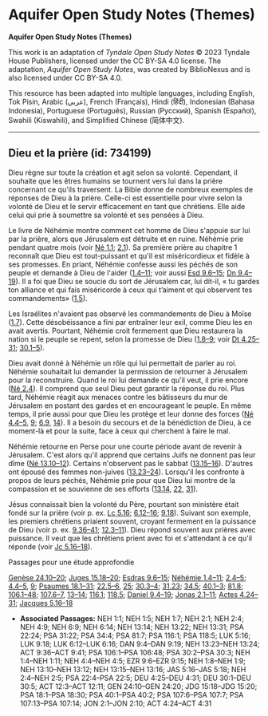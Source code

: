 # Aquifer Open Study Notes (Themes)

**Aquifer Open Study Notes (Themes)**

This work is an adaptation of *Tyndale Open Study Notes* © 2023 Tyndale House Publishers, licensed under the CC BY\-SA 4\.0 license. The adaptation, *Aquifer Open Study Notes*, was created by BiblioNexus and is also licensed under CC BY\-SA 4\.0\.

This resource has been adapted into multiple languages, including English, Tok Pisin, Arabic (عربي), French (Français), Hindi (हिंदी), Indonesian (Bahasa Indonesia), Portuguese (Português), Russian (Русский), Spanish (Español), Swahili (Kiswahili), and Simplified Chinese (简体中文).



--------------------------------

## Dieu et la prière (id: 734199)

Dieu règne sur toute la création et agit selon sa volonté. Cependant, il souhaite que les êtres humains se tournent vers lui dans la prière concernant ce qu'ils traversent. La Bible donne de nombreux exemples de réponses de Dieu à la prière. Celle\-ci est essentielle pour vivre selon la volonté de Dieu et le servir efficacement en tant que chrétiens. Elle aide celui qui prie à soumettre sa volonté et ses pensées à Dieu.

Le livre de Néhémie montre comment cet homme de Dieu s'appuie sur lui par la prière, alors que Jérusalem est détruite et en ruine. Néhémie prie pendant quatre mois (voir [Né 1\.1](https://ref.ly/Neh1:1); [2\.1](https://ref.ly/Neh2:1)). Sa première prière au chapitre 1 reconnaît que Dieu est tout\-puissant et qu'il est miséricordieux et fidèle à ses promesses. En priant, Néhémie confesse aussi les péchés de son peuple et demande à Dieu de l'aider ([1\.4–11](https://ref.ly/Neh1:4-Neh1:11); voir aussi [Esd 9\.6–15](https://ref.ly/Ezra9:6-Ezra9:15); [Dn 9\.4–19](https://ref.ly/Dan9:4-Dan9:19)). Il a foi que Dieu se soucie du sort de Jérusalem car, lui dit\-il, « tu gardes ton alliance et qui fais miséricorde à ceux qui t’aiment et qui observent tes commandements» ([1\.5](https://ref.ly/Neh1:5)).

Les Israélites n'avaient pas observé les commandements de Dieu à Moïse ([1\.7](https://ref.ly/Neh1:7)). Cette désobéissance a fini par entraîner leur exil, comme Dieu les en avait avertis. Pourtant, Néhémie croit fermement que Dieu restaurera la nation si le peuple se repent, selon la promesse de Dieu ([1\.8–9](https://ref.ly/Neh1:8-Neh1:9); voir [Dt 4\.25–31](https://ref.ly/Deut4:25-Deut4:31); [30\.1–5](https://ref.ly/Deut30:1-Deut30:5)).

Dieu avait donné à Néhémie un rôle qui lui permettait de parler au roi. Néhémie souhaitait lui demander la permission de retourner à Jérusalem pour la reconstruire. Quand le roi lui demande ce qu'il veut, il prie encore ([Né 2\.4](https://ref.ly/Neh2:4)). Il comprend que seul Dieu peut garantir la réponse du roi. Plus tard, Néhémie réagit aux menaces contre les bâtisseurs du mur de Jérusalem en postant des gardes et en encourageant le peuple. En même temps, il prie aussi pour que Dieu les protège et leur donne des forces ([Né 4\.4–5](https://ref.ly/Neh4:4-Neh4:5), [9](https://ref.ly/Neh4:9); [6\.9](https://ref.ly/Neh6:9), [14](https://ref.ly/Neh6:14)). Il a besoin du secours et de la bénédiction de Dieu, à ce moment\-là et pour la suite, face à ceux qui cherchent à faire le mal.

Néhémie retourne en Perse pour une courte période avant de revenir à Jérusalem. C'est alors qu'il apprend que certains Juifs ne donnent pas leur dîme ([Né 13\.10–12](https://ref.ly/Neh13:10-Neh13:12)). Certains n'observent pas le sabbat ([13\.15–16](https://ref.ly/Neh13:15-Neh13:16)). D'autres ont épousé des femmes non\-juives ([13\.23–24](https://ref.ly/Neh13:23-Neh13:24)). Lorsqu'il les confronte à propos de leurs péchés, Néhémie prie pour que Dieu lui montre de la compassion et se souvienne de ses efforts ([13\.14](https://ref.ly/Neh13:14), [22](https://ref.ly/Neh13:22), [31](https://ref.ly/Neh13:31)).

Jésus connaissait bien la volonté du Père, pourtant son ministère était fondé sur la prière (voir p. ex. [Lc 5\.16](https://ref.ly/Luke5:16); [6\.12–16](https://ref.ly/Luke6:12-Luke6:16); [9\.18](https://ref.ly/Luke9:18)). Suivant son exemple, les premiers chrétiens priaient souvent, croyant fermement en la puissance de Dieu (voir p. ex. [9\.36–41](https://ref.ly/Acts9:36-Acts9:41); [12\.3–11](https://ref.ly/Acts12:3-Acts12:11)). Dieu répond souvent aux prières avec puissance. Il veut que les chrétiens prient avec foi et s'attendant à ce qu'il réponde (voir [Jc 5\.16–18](https://ref.ly/Jas5:16-Jas5:18)).

Passages pour une étude approfondie

[Genèse 24\.10–20](https://ref.ly/Gen24:10-Gen24:20); [Juges 15\.18–20](https://ref.ly/Judg15:18-Judg15:20); [Esdras 9\.6–15](https://ref.ly/Ezra9:6-Ezra9:15); [Néhémie 1\.4–11](https://ref.ly/Neh1:4-Neh1:11); [2\.4–5](https://ref.ly/Neh2:4-Neh2:5); [4\.4–5](https://ref.ly/Neh4:4-Neh4:5), [9](https://ref.ly/Neh4:9); [Psaumes 18\.1–31](https://ref.ly/Ps18:1-Ps18:30); [22\.5–6](https://ref.ly/Ps22:4-Ps22:5), [25](https://ref.ly/Ps22:24); [30\.3–4](https://ref.ly/Ps30:2-Ps30:3); [31\.23](https://ref.ly/Ps31:22); [34\.5](https://ref.ly/Ps34:4); [40\.1–3](https://ref.ly/Ps40:1-Ps40:2); [81\.8](https://ref.ly/Ps81:7); [106\.1–48](https://ref.ly/Ps106:1-Ps106:48); [107\.6–7](https://ref.ly/Ps107:6-Ps107:7), [13–14](https://ref.ly/Ps107:13-Ps107:14); [116\.1](https://ref.ly/Ps116:1); [118\.5](https://ref.ly/Ps118:5); [Daniel 9\.4–19](https://ref.ly/Dan9:4-Dan9:19); [Jonas 2\.1–11](https://ref.ly/Jonah2:1-Jonah2:10); [Actes 4\.24–31](https://ref.ly/Acts4:24-Acts4:31); [Jacques 5\.16–18](https://ref.ly/Jas5:16-Jas5:18)

* **Associated Passages:** NEH 1:1; NEH 1:5; NEH 1:7; NEH 2:1; NEH 2:4; NEH 4:9; NEH 6:9; NEH 6:14; NEH 13:14; NEH 13:22; NEH 13:31; PSA 22:24; PSA 31:22; PSA 34:4; PSA 81:7; PSA 116:1; PSA 118:5; LUK 5:16; LUK 9:18; LUK 6:12–LUK 6:16; DAN 9:4–DAN 9:19; NEH 13:23–NEH 13:24; ACT 9:36–ACT 9:41; PSA 106:1–PSA 106:48; PSA 30:2–PSA 30:3; NEH 1:4–NEH 1:11; NEH 4:4–NEH 4:5; EZR 9:6–EZR 9:15; NEH 1:8–NEH 1:9; NEH 13:10–NEH 13:12; NEH 13:15–NEH 13:16; JAS 5:16–JAS 5:18; NEH 2:4–NEH 2:5; PSA 22:4–PSA 22:5; DEU 4:25–DEU 4:31; DEU 30:1–DEU 30:5; ACT 12:3–ACT 12:11; GEN 24:10–GEN 24:20; JDG 15:18–JDG 15:20; PSA 18:1–PSA 18:30; PSA 40:1–PSA 40:2; PSA 107:6–PSA 107:7; PSA 107:13–PSA 107:14; JON 2:1–JON 2:10; ACT 4:24–ACT 4:31

